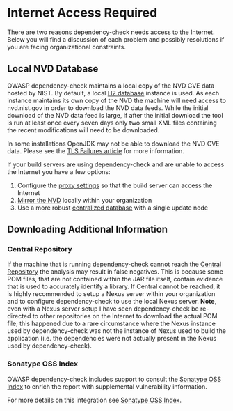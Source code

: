 Internet Access Required
==================================
There are two reasons dependency-check needs access to the Internet. Below you will find
a discussion of each problem and possibly resolutions if you are facing organizational
constraints.

Local NVD Database
----------------------------------
OWASP dependency-check maintains a local copy of the NVD CVE data hosted by NIST. By default,
a local [H2 database](http://www.h2database.com/html/main.html) instance is used.
As each instance maintains its own copy of the NVD the machine will need access
to nvd.nist.gov in order to download the NVD data feeds. While the initial download of the NVD
data feed is large, if after the initial download the tool is run at least once every seven
days only two small XML files containing the recent modifications will need to be downloaded.

In some installations OpenJDK may not be able to download the NVD CVE data. Please see the
[TLS Failures article](./tlsfailure.html) for more information.

If your build servers are using dependency-check and are unable to access the Internet you
have a few options:

1. Configure the [proxy settings](proxy.html) so that the build server can access the Internet
2. [Mirror the NVD](./mirrornvd.html) locally within your organization
3. Use a more robust [centralized database](./database.html) with a single update node


## Downloading Additional Information

### Central Repository

If the machine that is running dependency-check cannot reach the [Central Repository](http://search.maven.org)
the analysis may result in false negatives. This is because some POM files, that are not
contained within the JAR file itself, contain evidence that is used to accurately identify
a library. If Central cannot be reached, it is highly recommended to setup a
Nexus server within your organization and to configure dependency-check to use the local
Nexus server. **Note**, even with a Nexus server setup I have seen dependency-check be
re-directed to other repositories on the Internet to download the actual POM file; this
happened due to a rare circumstance where the Nexus instance used by dependency-check
was not the instance of Nexus used to build the application (i.e. the dependencies
were not actually present in the Nexus used by dependency-check).

### Sonatype OSS Index

OWASP dependency-check includes support to consult the [Sonatype OSS Index](https://ossindex.sonatype.org)
to enrich the report with supplemental vulnerability information.

For more details on this integration see [Sonatype OSS Index](./ossindex.html).
